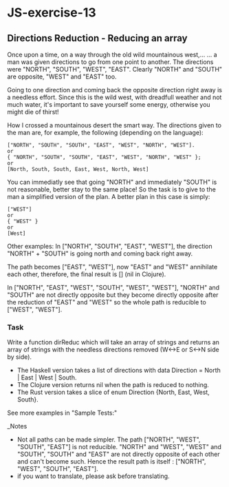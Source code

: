 # JS-exercise-13

## Directions Reduction - Reducing an array

Once upon a time, on a way through the old wild mountainous west,…
… a man was given directions to go from one point to another. The directions were "NORTH", "SOUTH", "WEST", "EAST". Clearly "NORTH" and "SOUTH" are opposite, "WEST" and "EAST" too.

Going to one direction and coming back the opposite direction right away is a needless effort. Since this is the wild west, with dreadfull weather and not much water, it's important to save yourself some energy, otherwise you might die of thirst!

How I crossed a mountainous desert the smart way.
The directions given to the man are, for example, the following (depending on the language):

    ["NORTH", "SOUTH", "SOUTH", "EAST", "WEST", "NORTH", "WEST"].
    or
    { "NORTH", "SOUTH", "SOUTH", "EAST", "WEST", "NORTH", "WEST" };
    or
    [North, South, South, East, West, North, West]

You can immediatly see that going "NORTH" and immediately "SOUTH" is not reasonable, better stay to the same place! So the task is to give to the man a simplified version of the plan. A better plan in this case is simply:

    ["WEST"]
    or
    { "WEST" }
    or
    [West]

Other examples:
In ["NORTH", "SOUTH", "EAST", "WEST"], the direction "NORTH" + "SOUTH" is going north and coming back right away.

The path becomes ["EAST", "WEST"], now "EAST" and "WEST" annihilate each other, therefore, the final result is [] (nil in Clojure).

In ["NORTH", "EAST", "WEST", "SOUTH", "WEST", "WEST"], "NORTH" and "SOUTH" are not directly opposite but they become directly opposite after the reduction of "EAST" and "WEST" so the whole path is reducible to ["WEST", "WEST"].

### Task

Write a function dirReduc which will take an array of strings and returns an array of strings with the needless directions removed (W<->E or S<->N side by side).

 - The Haskell version takes a list of directions with data Direction = North | East | West | South.
 - The Clojure version returns nil when the path is reduced to nothing.
 - The Rust version takes a slice of enum Direction {North, East, West, South}.

See more examples in "Sample Tests:"

_Notes
 - Not all paths can be made simpler. The path ["NORTH", "WEST", "SOUTH", "EAST"] is not reducible. "NORTH" and "WEST", "WEST" and "SOUTH", "SOUTH" and "EAST" are not directly opposite of each other and can't become such. Hence the result path is itself : ["NORTH", "WEST", "SOUTH", "EAST"].
 - if you want to translate, please ask before translating.
